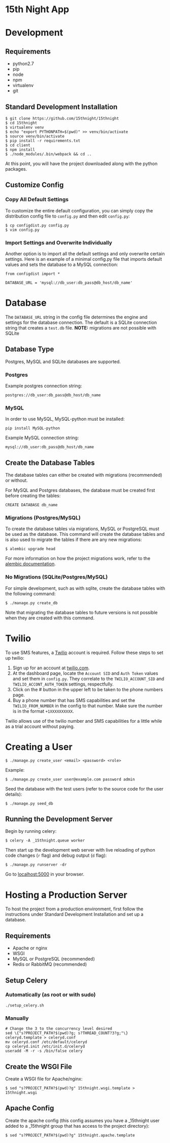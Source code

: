 # 15th Night App

# Development

## Requirements

- python2.7
- pip
- node
- npm
- virtualenv
- git

## Standard Development Installation

    $ git clone https://github.com/15thnight/15thnight
    $ cd 15thnight
    $ virtualenv venv
    $ echo "export PYTHONPATH=$(pwd)" >> venv/bin/activate
    $ source venv/bin/activate
    $ pip install -r requirements.txt
    $ cd client
    $ npm install
    $ ./node_modules/.bin/webpack && cd ..

At this point, you will have the project downloaded along with the python packages.

## Customize Config

### Copy All Default Settings

To customize the entire default configuration, you can simply copy the distribution config file to `config.py` and then edit `config.py`:

    $ cp configdist.py config.py
    $ vim config.py

### Import Settings and Overwrite Individually

Another option is to import all the default settings and only overwrite certain settings. Here is an example of a minimal config.py file that imports default values and sets the database to a MySQL connection:

    from configdist import *

    DATABASE_URL = 'mysql://db_user:db_pass@db_host/db_name'

# Database

The `DATABASE_URL` string in the config file determines the engine and settings for the database connection. The default is a SQLite connection string that creates a `test.db` file. **NOTE:** migrations are not possible with SQLite

## Database Type

Postgres, MySQL and SQLite databases are supported.

### Postgres

Example postgres connection string:

    postgres://db_user:db_pass@db_host/db_name

### MySQL

In order to use MySQL, MySQL-python must be installed:

    pip install MySQL-python

Example MySQL connection string:

    mysql://db_user:db_pass@db_host/db_name

## Create the Database Tables

The database tables can either be created with migrations (recommended) or without.

For MySQL and Postgres databases, the database must be created first before creating the tables:

    CREATE DATABASE db_name

### Migrations (Postgres/MySQL)

To create the database tables via migrations, MySQL or PostgreSQL must be used as the database. This command will create the database tables and is also used to migrate the tables if there are any new migrations:

    $ alembic upgrade head

For more information on how the project migrations work, refer to the [alembic documentation](http://alembic.readthedocs.io/en/latest/).

### No Migrations (SQLite/Postgres/MySQL)

For simple development, such as with sqlite, create the database tables with the following command:

    $ ./manage.py create_db

Note that migrating the database tables to future versions is not possible when they are created with this command.

# Twilio

To use SMS features, a [Twilio](https://twilio.com) account is required. Follow these steps to set up twilio:

1. Sign up for an account at [twilio.com](https://twilio.com).
1. At the dashboard page, locate the `Account SID` and `Auth Token` values and set them in `config.py`. They correlate to the `TWILIO_ACCOUNT_SID` and `TWILIO_ACCONT_AUTH_TOKEN` settings, respectfully.
1. Click on the # button in the upper left to be taken to the phone numbers page.
1. Buy a phone number that has SMS capabilities and set the `TWILIO_FROM_NUMBER` in the config to that number. Make sure the number is in the format `+1XXXXXXXXXX`.

Twilio allows use of the twilio number and SMS capabilities for a little while as a trial account without paying.

# Creating a User

    $ ./manage.py create_user <email> <password> <role>

Example:

    $ ./manage.py create_user user@example.com password admin

Seed the database with the test users (refer to the source code for the user details):

    $ ./manage.py seed_db

## Running the Development Server

Begin by running celery:

    $ celery -A _15thnight.queue worker

Then start up the development web server with live reloading of python code changes (`r` flag) and debug output (`d` flag):

    $ ./manage.py runserver -dr

Go to [localhost:5000](http://localhost:5000) in your browser.

# Hosting a Production Server

To host the project from a production environment, first follow the instructions under Standard Development Installation and set up a database.

## Requirements

- Apache or nginx
- WSGI
- MySQL or PostgreSQL (recommended)
- Redis or RabbitMQ (recommended)

## Setup Celery

### Automatically (as root or with sudo)

    ./setup_celery.sh

### Manually

    # Change the 3 to the concurrency level desired
    sed \{"s?PROJECT_PATH?$(pwd)?g; s?THREAD_COUNT?3?g;"\} celeryd.template > celeryd.conf
    mv celeryd.conf /etc/default/celeryd
    cp celeryd.init /etc/init.d/celeryd
    useradd -M -r -s /bin/false celery

## Create the WSGI File

Create a WSGI file for Apache/nginx:

    $ sed "s?PROJECT_PATH?$(pwd)?g" 15thnight.wsgi.template > 15thnight.wsgi

## Apache Config

Create the apache config (this config assumes you have a _15thnight user added to a _15thnight group that has access to the project directory):

    $ sed "s?PROJECT_PATH?$(pwd)?g" 15thnight.apache.template
